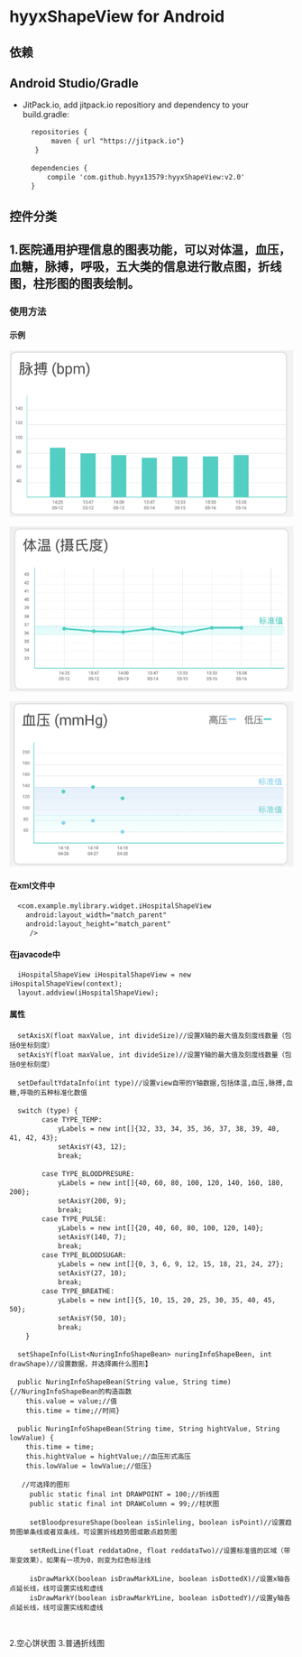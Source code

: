 
hyyxShapeView for Android
============================

依赖
--------------------
## Android Studio/Gradle
* JitPack.io, add jitpack.io repositiory and dependency to your build.gradle:


        repositories {
             maven { url "https://jitpack.io"}
         }

        dependencies {
            compile 'com.github.hyyx13579:hyyxShapeView:v2.0'
        }
	
控件分类
--------------------
## 1.医院通用护理信息的图表功能，可以对体温，血压，血糖，脉搏，呼吸，五大类的信息进行散点图，折线图，柱形图的图表绘制。
### 使用方法

#### 示例

![pluse](https://github.com/hyyx13579/hyyxShapeView/blob/master/screens/pluse.png "脉搏")

![temp](https://github.com/hyyx13579/hyyxShapeView/blob/master/screens/temp.png "脉搏")

![bloodpresure](https://github.com/hyyx13579/hyyxShapeView/blob/master/screens/bloodpresure.png "血压")



#### 在xml文件中

      <com.example.mylibrary.widget.iHospitalShapeView
        android:layout_width="match_parent"
        android:layout_height="match_parent"
         />

#### 在javacode中

      iHospitalShapeView iHospitalShapeView = new iHospitalShapeView(context);
      layout.addview(iHospitalShapeView);

#### 属性

      setAxisX(float maxValue, int divideSize)//设置X轴的最大值及刻度线数量（包括0坐标刻度）
      setAxisY(float maxValue, int divideSize)//设置Y轴的最大值及刻度线数量（包括0坐标刻度）
     
      setDefaultYdataInfo(int type)//设置view自带的Y轴数据,包括体温,血压,脉搏,血糖,呼吸的五种标准化数值

      switch (type) {
            case TYPE_TEMP:
                yLabels = new int[]{32, 33, 34, 35, 36, 37, 38, 39, 40, 41, 42, 43};
                setAxisY(43, 12);
                break;

            case TYPE_BLOODPRESURE:
                yLabels = new int[]{40, 60, 80, 100, 120, 140, 160, 180, 200};
                setAxisY(200, 9);
                break;
            case TYPE_PULSE:
                yLabels = new int[]{20, 40, 60, 80, 100, 120, 140};
                setAxisY(140, 7);
                break;
            case TYPE_BLOODSUGAR:
                yLabels = new int[]{0, 3, 6, 9, 12, 15, 18, 21, 24, 27};
                setAxisY(27, 10);
                break;
            case TYPE_BREATHE:
                yLabels = new int[]{5, 10, 15, 20, 25, 30, 35, 40, 45, 50};
                setAxisY(50, 10);
                break;
        }
     
      setShapeInfo(List<NuringInfoShapeBean> nuringInfoShapeBeen, int drawShape)//设置数据，并选择画什么图形】
	    
      public NuringInfoShapeBean(String value, String time) {//NuringInfoShapeBean的构造函数
		this.value = value;//值
		this.time = time;//时间}
	    
      public NuringInfoShapeBean(String time, String hightValue, String lowValue) {
		this.time = time;
		this.hightValue = hightValue;//血压形式高压 
		this.lowValue = lowValue;//低压}
		
       //可选择的图形
	     public static final int DRAWPOINT = 100;//折线图
	     public static final int DRAWColumn = 99;//柱状图
     
	     setBloodpresureShape(boolean isSinleling, boolean isPoint)//设置趋势图单条线或者双条线，可设置折线趋势图或散点趋势图

	     setRedLine(float reddataOne, float reddataTwo)//设置标准值的区域（带渐变效果），如果有一项为0，则变为红色标注线

	     isDrawMarkX(boolean isDrawMarkXLine, boolean isDottedX)//设置x轴各点延长线，线可设置实线和虚线         
	     isDrawMarkY(boolean isDrawMarkYLine, boolean isDottedY)//设置y轴各点延长线，线可设置实线和虚线
     
     
         


2.空心饼状图
3.普通折线图


